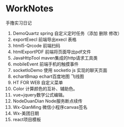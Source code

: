 # WorkNotes
手撸实习日记
1. DemoQuartz  spring 自定义定时任务（添加 删除 修改）
2. exportExecl 前端导出execl 表格
3. html5-Qrcode 前端扫码
4. htmlExportPDF 前端将页面导出pdf文件
5. JavaHttpTool maven集成的http请求工具类
6. mobileEvent 前端手机的触摸事件
7. socketIoDemo 使用 socketIo js 实现的聊天页面
8. echartBmap echart百度地图 飞线图
9. HT FOR WEB 自定义菜单
10. Color 计算颜色的互补、辅助色。
11. vue+jquery数学公式编辑。
12. NodeDuanDian Node服务断点续传
13. Wx-QianMing 微信小程序canvas签名
14. Wx-美团日期
15. react项目模板